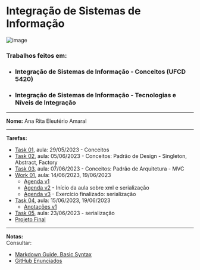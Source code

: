 # Integração de Sistemas de Informação

![image](https://github.com/RitAmaral/IntegracaoSistemasInformacao/assets/132366922/f2bd3178-e4eb-46f6-949a-0b2c20ea8e0b)


### Trabalhos feitos em: 
* ### Integração de Sistemas de Informação - Conceitos (UFCD 5420)
* ### Integração de Sistemas de Informação - Tecnologias e Níveis de Integração

---

**Nome:** Ana Rita Eleutério Amaral
___

**Tarefas:**

* [Task 01](Task01), aula: 29/05/2023 - Conceitos
* [Task 02](Task02), aula: 05/06/2023 - Conceitos: Padrão de Design - Singleton, Abstract, Factory
* [Task 03](Task03), aula: 07/06/2023 - Conceitos: Padrão de Arquitetura - MVC
* [Work 01](Work01), aula: 14/06/2023, 19/06/2023
  - [Agenda v1](Work01/Agenda_v01)
  - [Agenda v2](Work01/Agenda_v02) - Início da aula sobre xml e serialização
  - [Agenda v3](Work01/Agenda_v03) - Exercício finalizado: serialização
* [Task 04](Task04), aula: 15/06/2023, 19/06/2023
  - [Anotações v1](Task04/Anotacoes_v01)
* [Task 05](Task05/Anotacoes_v02), aula: 23/06/2023 - serialização
* [Projeto Final](ProjetoFinal_Rita)

---

**Notas:**  
Consultar: 
* [Markdown Guide, Basic Syntax](https://www.markdownguide.org/basic-syntax)
* [GitHub Enunciados](https://github.com/pinjoa/ufcd5420_CESAE_SDEV03_BRA/tree/main)

